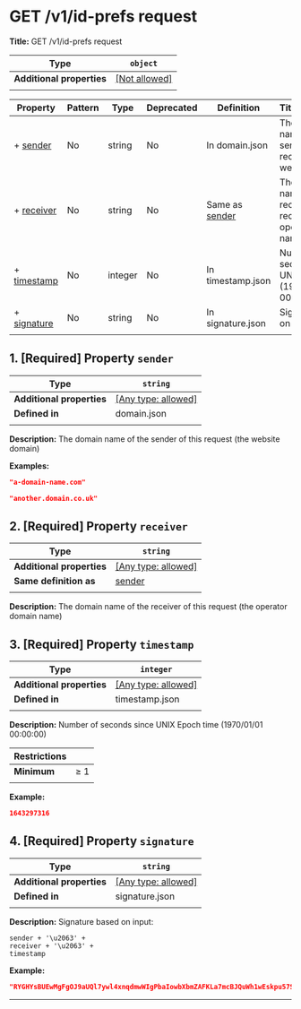 # GET /v1/id-prefs request

**Title:** GET /v1/id-prefs request

| Type                      | `object`                                                |
| ------------------------- | ------------------------------------------------------- |
| **Additional properties** | [[Not allowed]](# "Additional Properties not allowed.") |
|                           |                                                         |

| Property                   | Pattern | Type    | Deprecated | Definition                 | Title/Description                                                          |
| -------------------------- | ------- | ------- | ---------- | -------------------------- | -------------------------------------------------------------------------- |
| + [sender](#sender )       | No      | string  | No         | In domain.json             | The domain name of the sender of this request (the website domain)         |
| + [receiver](#receiver )   | No      | string  | No         | Same as [sender](#sender ) | The domain name of the receiver of this request (the operator domain name) |
| + [timestamp](#timestamp ) | No      | integer | No         | In timestamp.json          | Number of seconds since UNIX Epoch time (1970/01/01 00:00:00)              |
| + [signature](#signature ) | No      | string  | No         | In signature.json          | Signature based on input: ...                                              |
|                            |         |         |            |                            |                                                                            |

## <a name="sender"></a>1. [Required] Property `sender`

| Type                      | `string`                                                                  |
| ------------------------- | ------------------------------------------------------------------------- |
| **Additional properties** | [[Any type: allowed]](# "Additional Properties of any type are allowed.") |
| **Defined in**            | domain.json                                                               |
|                           |                                                                           |

**Description:** The domain name of the sender of this request (the website domain)

**Examples:** 

```json
"a-domain-name.com"
```

```json
"another.domain.co.uk"
```

## <a name="receiver"></a>2. [Required] Property `receiver`

| Type                      | `string`                                                                  |
| ------------------------- | ------------------------------------------------------------------------- |
| **Additional properties** | [[Any type: allowed]](# "Additional Properties of any type are allowed.") |
| **Same definition as**    | [sender](#sender)                                                         |
|                           |                                                                           |

**Description:** The domain name of the receiver of this request (the operator domain name)

## <a name="timestamp"></a>3. [Required] Property `timestamp`

| Type                      | `integer`                                                                 |
| ------------------------- | ------------------------------------------------------------------------- |
| **Additional properties** | [[Any type: allowed]](# "Additional Properties of any type are allowed.") |
| **Defined in**            | timestamp.json                                                            |
|                           |                                                                           |

**Description:** Number of seconds since UNIX Epoch time (1970/01/01 00:00:00)

| Restrictions |        |
| ------------ | ------ |
| **Minimum**  | &ge; 1 |
|              |        |

**Example:** 

```json
1643297316
```

## <a name="signature"></a>4. [Required] Property `signature`

| Type                      | `string`                                                                  |
| ------------------------- | ------------------------------------------------------------------------- |
| **Additional properties** | [[Any type: allowed]](# "Additional Properties of any type are allowed.") |
| **Defined in**            | signature.json                                                            |
|                           |                                                                           |

**Description:** Signature based on input:
```
sender + '\u2063' +
receiver + '\u2063' +
timestamp
```

**Example:** 

```json
"RYGHYsBUEwMgFgOJ9aUQl7ywl4xnqdmwWIgPbaIowbXbmZAFKLa7mcBJQuWh1wEskpu57SHn2mmCF6V5+cESgw=="
```

----------------------------------------------------------------------------------------------------------------------------
